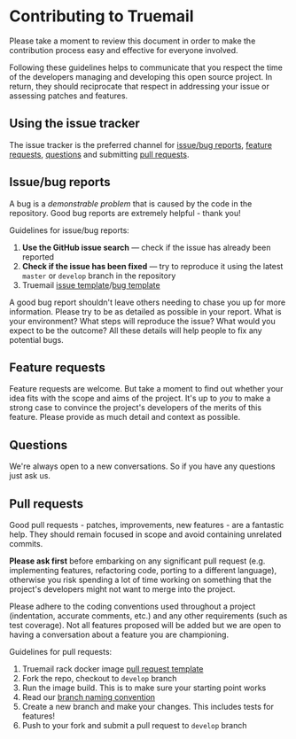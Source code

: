 # Contributing to Truemail

Please take a moment to review this document in order to make the contribution process easy and effective for everyone involved.

Following these guidelines helps to communicate that you respect the time of the developers managing and developing this open source project. In return, they should reciprocate that respect in addressing your issue or assessing patches and features.

## Using the issue tracker

The issue tracker is the preferred channel for [issue/bug reports](#issuebug-reports), [feature requests](#feature-requests), [questions](#questions) and submitting [pull requests](#pull-requests).

## Issue/bug reports

A bug is a _demonstrable problem_ that is caused by the code in the repository. Good bug reports are extremely helpful - thank you!

Guidelines for issue/bug reports:

1. **Use the GitHub issue search** &mdash; check if the issue has already been reported
2. **Check if the issue has been fixed** &mdash; try to reproduce it using the latest `master` or `develop` branch in the repository
3. Truemail [issue template](.github/ISSUE_TEMPLATE/issue_report.md)/[bug template](.github/ISSUE_TEMPLATE/bug_report.md)

A good bug report shouldn't leave others needing to chase you up for more information. Please try to be as detailed as possible in your report. What is your environment? What steps will reproduce the issue? What would you expect to be the outcome? All these details will help people to fix any potential bugs.

## Feature requests

Feature requests are welcome. But take a moment to find out whether your idea fits with the scope and aims of the project. It's up to _you_ to make a strong case to convince the project's developers of the merits of this feature. Please provide as much detail and context as possible.

## Questions

We're always open to a new conversations. So if you have any questions just ask us.

## Pull requests

Good pull requests - patches, improvements, new features - are a fantastic help. They should remain focused in scope and avoid containing unrelated commits.

**Please ask first** before embarking on any significant pull request (e.g. implementing features, refactoring code, porting to a different language), otherwise you risk spending a lot of time working on something that the project's developers might not want to merge into the project.

Please adhere to the coding conventions used throughout a project (indentation, accurate comments, etc.) and any other requirements (such as test coverage). Not all features proposed will be added but we are open to having a conversation about a feature you are championing.

Guidelines for pull requests:

1. Truemail rack docker image [pull request template](.github/PULL_REQUEST_TEMPLATE.md)
2. Fork the repo, checkout to `develop` branch
3. Run the image build. This is to make sure your starting point works
4. Read our [branch naming convention](.github/BRANCH_NAMING_CONVENTION.md)
5. Create a new branch and make your changes. This includes tests for features!
6. Push to your fork and submit a pull request to `develop` branch
